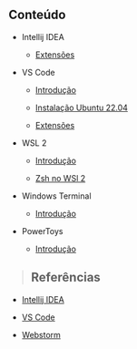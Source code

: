 ## Conteúdo

- Intellij IDEA

  - [Extensões](tools/intellij-idea/extentions.md)

- VS Code

  - [Introdução](tools/vs-code/introducao.md)

  - [Instalação Ubuntu 22.04](tools/vs-code/instalation-ubuntu.md)

  - [Extensões](tools/vs-code/extensoes.md)

- WSL 2

  - [Introdução](tools/wsl-2/introducao.md)

  - [Zsh no WSl 2](tools/wsl-2/zsh-no-wsl-2.md)

- Windows Terminal

  - [Introdução](tools/windows-terminal/introducao.md)

- PowerToys

  - [Introdução](tools/powertoys/introducao.md)

> ## **Referências**

- [Intellij IDEA](tools/intellij-idea/references.md)

- [VS Code](tools/vs-code/references.md)

- [Webstorm](tools/webstorm/references.md)
